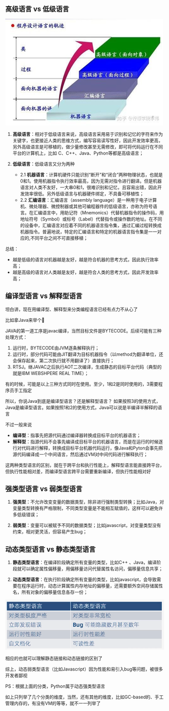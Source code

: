
## **高级语言 vs 低级语言**

![高级语言和低级语言](https://github.com/xiaoyuge/Tech-Notes/blob/main/%E7%BC%96%E7%A8%8B%E8%AF%AD%E8%A8%80/resources/%E9%AB%98%E7%BA%A7%E8%AF%AD%E8%A8%80%E5%92%8C%E4%BD%8E%E7%BA%A7%E8%AF%AD%E8%A8%80.jpeg)

1. **高级语言**：相对于低级语言来说，高级语言采用易于识别和记忆的字符来作为关键字，也更接近人类的思维方式，编写容易读写性好，因此开发效率更高，另外高级语言是可移植的，做少量修改甚至无需修改，即可将代码运行在不同平台的计算机上，比如 C、C++、Java、Python等都是高级语言；

2. **低级语言**：低级语言又分为两种
    - 2.1 **机器语言**：计算机硬件只能识别“断开”和“闭合”两种物理状态，也就是0和1。使用机器指令执行效率最高，因为无需对指令进行翻译。但是机器语言对人类不友好，一大串0和1，很难识别和记忆，且容易出错，因此开发效率很低。另外低级语言与机器硬件绑定，不具备可移植性；
    - 2.2 **汇编语言**：汇编语言（assembly language）是一种用于电子计算机、微处理器、微控制器或其他可编程器件的低级语言，亦称为符号语言。在汇编语言中，用助记符（Mnemonics）代替机器指令的操作码，用地址符号（Symbol）或标号（Label）代替指令或操作数的地址。在不同的设备中，汇编语言对应着不同的机器语言指令集，通过汇编过程转换成机器指令。普遍地说，特定的汇编语言和特定的机器语言指令集是一一对应的,不同平台之间不可直接移植；

总结：
- 越是低级的语言对机器越是友好，越是符合机器的思考方式，因此执行效率高；
- 越是高级的语言对人类越是友好，越是符合人类的思考方式，因此开发效率高；

## **编译型语言 vs 解释型语言**
坦白讲，现在用编译型、解释型来分类编程语言已经有点力不从心了

比如拿Java来举个🌰

JAVA的第一道工序是javac编译，当然目标文件是BYTECODE。后续可能有三种处理方式：
1. 运行时，BYTECODE由JVM逐条解释执行；
2. 运行时，部分代码可能由JIT翻译为目标机器指令（以method为翻译单位，还会保存起来，第二次执行就不用翻译了）直接执行；
3. RTSJ。继JAVAC之后执行AOT二次编译，生成静态的目标平台代码（典型的就是IBM WEBSHPERE REAL TIME）；

有的时候，可能是以上三种方式同时在使用。至少，1和2是同时使用的，3需要程序员手工指定

所以，你说Java到底是编译型语言？还是解释型语言？
如果按照3的使用方式，Java是编译型语言。如果按照1和2的使用方式，Java可以说是半编译半解释的语言

不过一般来说
- **编译型**：指事先把源代码通过编译器转换成目标平台的机器语言；
- **解释型**：指源代码不会事先编译成目标平台的机器语言，而是在运行的时候逐行对代码进行解释，转换成目标平台机器代码运行，像Java和Pyton会事先把源代码编译成一个中间语言，然后通过VM对中间代码进行解释执行；

这两种类型语言的区别，就在于跨平台和执行性能上，解释型语言能直接跨平台，但执行性能相对差，而编译型语言跨平台需要重新编译，但执行性能相对好

## **强类型语言 vs 弱类型语言**
1. **强类型**：不允许改变变量的数据类型，除非进行强制类型转换；比如Java，对变量类型转换有严格限制，不同类型变量是不能相互赋值的，这样可以避免许多低级错误；

2. **弱类型**：变量可以被赋予不同的数据类型；比如javascript，对变量类型没有约束，相对更灵活，但容易产生bug；

## **动态类型语言 vs 静态类型语言**
1. **静态类型语言**：在编译阶段确定所有变量的类型，比如C++ 、Java，编译阶段就可以确定属性偏移量，用偏移量访问代替属性名访问，偏移量信息共享；

2. **动态类型语言**：在执行阶段确定所有变量的类型，比如javascript，会导致需要在程序运行时，动态计算属性内存地址的偏移量，还需要额外空间存储属性名，所有对象的偏移量信息各存一份；

![静态类型语言和动态类型语言对比](https://github.com/xiaoyuge/Tech-Notes/blob/main/%E7%BC%96%E7%A8%8B%E8%AF%AD%E8%A8%80/resources/%E9%9D%99%E6%80%81%E7%B1%BB%E5%9E%8B%E8%AF%AD%E8%A8%80%E5%92%8C%E5%8A%A8%E6%80%81%E7%B1%BB%E5%9E%8B%E8%AF%AD%E8%A8%80%E5%AF%B9%E6%AF%94.png)

相应的也就可以理解静态链接和动态链接的区别了

综上，动态弱类型语言（比如Javascript）因为性能和易引入bug等问题，被很多开发者鄙视

PS：根据上面的分类，Python属于动态强类型语言

如上只列举了几个分类的维度，当然，还有其他的维度，比如GC-based的、手工管理内存的，有没有VM的等等，就不一一列举了